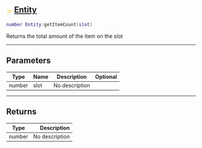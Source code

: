 ## ![shared](.gitbook/assets/shared.png) [Entity](home/Entity)



```lua
number Entity:getItemCount(slot)
```

Returns the total amount of the item on the slot

------
## Parameters

| Type   | Name | Description | Optional |
| ------ | ---- | ----------- | -------: |
| number | slot | No description |  |

------
## Returns

| Type   | Description |
| ------ | ----------: |
| number | No description |

